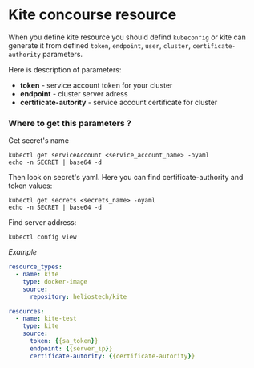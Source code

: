 # Kite concourse resource

When you define kite resource you should defind `kubeconfig` or kite can generate it from defined `token`, `endpoint`, `user`, `cluster`, `certificate-authority` parameters.

Here is description of parameters:
- __token__ - service account token for your cluster
- __endpoint__ - cluster server adress
- __certificate-autority__ - service account certificate for cluster

### Where to get this parameters ?

Get secret's name
```shell
kubectl get serviceAccount <service_account_name> -oyaml
echo -n SECRET | base64 -d
```

Then look on secret's yaml. Here you can find certificate-authority and token values:
```shell
kubectl get secrets <secrets_name> -oyaml
echo -n SECRET | base64 -d
```

Find server address:
```shell
kubectl config view
```

*Example*

```yaml
resource_types:
  - name: kite
    type: docker-image
    source:
      repository: heliostech/kite

resources:
  - name: kite-test
    type: kite
    source:
      token: {{sa_token}}
      endpoint: {{server_ip}}
      certificate-autority: {{certificate-autority}}
```
